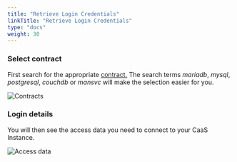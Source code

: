```yaml
---
title: "Retrieve Login Credentials"
linkTitle: "Retrieve Login Credentials"
type: "docs"
weight: 30
---
```


### Select contract

First search for the appropriate [contract.](https://customerservice.plusserver.com/billing/contracts)
The search terms *mariadb*, *mysql*, *postgresql*, *couchdb* or *mansvc* will make the selection easier for you.

![Contracts](/images/content/04-msl/en/caching/get_credentials/1-contracts.png)


### Login details

You will then see the access data you need to connect to your CaaS Instance.

![Access data](/images/content/04-msl/en/caching/get_credentials/3-credentials-view.png)
